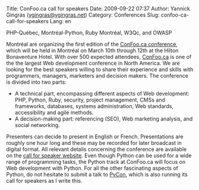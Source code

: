Title: ConFoo.ca call for speakers
Date: 2009-09-22 07:37
Author: Yannick Gingras (ygingras@ygingras.net)
Category: Conferences
Slug: confoo-ca-call-for-speakers
Lang: en

<!--:en-->PHP-Québec, Montréal-Python, Ruby Montréal, W3Qc, and OWASP
Montréal are organizing the first edition of the [ConFoo.ca
conference][], which will be held in Montréal on March 10th through 12th
at the Hilton Bonaventure Hotel. With over 500 expected attendees,
[ConFoo.ca][ConFoo.ca conference] is one of the the largest Web
development conference in North America. We are looking for the best
speakers willing to share their experience and skills with programmers,
managers, marketers and decision makers. The conference is divided into
two parts:

-   A technical part, encompassing different aspects of Web development:
    PHP, Python, Ruby, security, project management, CMSs and
    frameworks, databases, systems administration, Web standards,
    accessibility and agile methods.
-   A decision-making part: referencing (SEO), Web marketing analysis,
    and social networking.

Presenters can decide to present in English or French. Presentations are
roughly one hour long and these may be recorded for later broadcast in
digital format. All relevant details concerning the conference are
available on the [call for speaker website][]. Even though Python can be
used for a wide range of programming tasks, the Python track at
ConFoo.ca will focus on Web development with Python. For all the other
fascinating aspects of Python, do not hesitate to submit a talk to
[PyCon][], which is also running its call for speakers as I write this.

  [ConFoo.ca conference]: http://confoo.ca
  [call for speaker website]: http://confoo.ca/en/cfp
  [PyCon]: http://us.pycon.org/2010/about/
